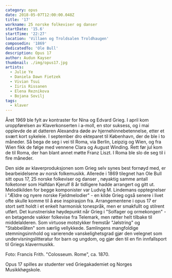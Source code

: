 ```yaml
---
category: opus
date: 2018-05-07T12:00:00.048Z
title: '17'
workname: 25 norske folkeviser og danser
startDate: '15.6'
startTime: '22:27'
location: 'Villaen og Troldsalen Troldhaugen'
composedin: '1869'
dedicatedTo: 'Ole Bull'
description: Opus 17
author: Audun Kayser
thumbnail: ./img/opus17.jpg
artists:
  - Julie Ye
  - Daniela Dawn Fietzek
  - Vivian Tsui
  - Iiris Rissanen
  - Elena Reznikova
  - Bojana Sovilj
tags:
  - klaver
---
```


Året 1969 ble fylt av kontraster for Nina og Edvard Grieg. I april kom uroppførelsen av Klaverkonserten i a-moll, en stor suksess, og i mai opplevde de at datteren Alexandra døde av hjernehinnebetennelse, etter et svært kort sykeleie.
I september dro ekteparet til København, der de ble i to måneder. Så bega de seg i vei til Roma, via Berlin, Leipzig og Wien, og fra Wien fikk de følge med vennene Clara og August Winding. Rett før jul kom de til Roma, der han blant annet møtte Franz Liszt.
I Roma ble slo de seg til i fire måneder.

Den side av klaverproduksjonen som Grieg selv synes best fornøyd med, er bearbeidelsene av norsk folkemusikk. Allerede i 1869 tilegnet han Ole Bull sitt opus 17, 25 norske folkeviser og danser , nøyaktig samme antall folketoner som Halfdan Kjerulf 8 år tidligere hadde arrangert og gitt ut. Melodikilden for begge komponister var Ludvig M. Lindemans opptegnelser i "Ældre og nyere norske Fjeldmelodier" - en kilde Grieg også senere i livet ofte skulle komme til å øse inspirasjon fra. Arrangementene i opus 17 er stort sett holdt i et enkelt harmonisk tonespråk, men er smakfullt og stilrent utført. Det kunstneriske høydepunkt når Grieg i "Solfager og ormekongen" - en betagende vakker folkevise fra Telemark, men røtter helt tilbake til middelalderen. Som virtuose motstykker fremstår "Jølstring" og "Stabbelåten" som særlig vellykkede. Samlingens mangfoldige stemningsinnhold og varierende vanskelighetsgrad gjør den velegnet som undervisningslitteratur for barn og ungdom, og gjør den til en fin innfallsport til Griegs klavermusikk.

Foto: Francis Frith. "Colosseum. Rome", ca. 1870.

Opus 17 spilles av studenter ved Griegakademiet og Norges Musikkhøgskole.
